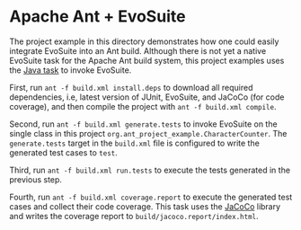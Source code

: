 # Apache Ant + EvoSuite

The project example in this directory demonstrates how one could easily integrate EvoSuite into an Ant build. Although
there is not yet a native EvoSuite task for the Apache Ant build system, this project examples uses the
[Java task](https://ant.apache.org/manual/Tasks/java.html) to invoke EvoSuite.

First, run `ant -f build.xml install.deps` to download all required dependencies, i.e, latest version of JUnit,
EvoSuite, and JaCoCo (for code coverage), and then compile the project with `ant -f build.xml compile`.

Second, run `ant -f build.xml generate.tests` to invoke EvoSuite on the single class in this
project `org.ant_project_example.CharacterCounter`. The
`generate.tests` target in the `build.xml` file is configured to write the generated test cases to `test`.

Third, run `ant -f build.xml run.tests` to execute the tests generated in the previous step.

Fourth, run `ant -f build.xml coverage.report` to execute the generated test cases and collect their code coverage. This
task uses the
[JaCoCo](https://github.com/jacoco/jacoco) library and writes the coverage report to `build/jacoco.report/index.html`.
